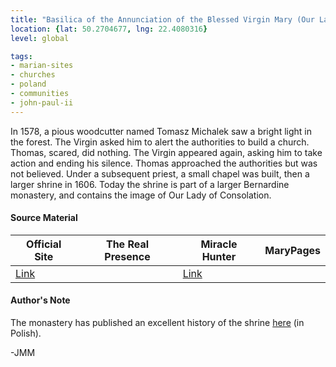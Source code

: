 ```yaml
---
title: "Basilica of the Annunciation of the Blessed Virgin Mary (Our Lady of Lezajsk, Lady of Consolation)"
location: {lat: 50.2704677, lng: 22.4080316}
level: global

tags:
- marian-sites
- churches
- poland
- communities
- john-paul-ii
---
```


In 1578, a pious woodcutter named Tomasz Michalek saw a bright light in the forest.  The Virgin asked him to alert the authorities to build a church.  Thomas, scared, did nothing.  The Virgin appeared again, asking him to take action and ending his silence.  Thomas approached the authorities but was not believed.  Under a subsequent priest, a small chapel was built, then a larger shrine in 1606.  Today the shrine is part of a larger Bernardine monastery, and contains the image of Our Lady of Consolation.

#### Source Material

| Official Site | The Real Presence | Miracle Hunter | MaryPages |
| --- | --- | --- | --- |
| [Link](https://lezajsk.bernardyni.pl/) | | [Link](https://www.miraclehunter.com/marian_apparitions/approved_apparitions/lejask/index.html) | |

#### Author's Note

The monastery has published an excellent history of the shrine [here](https://lezajsk.bernardyni.pl/historia/) (in Polish).

-JMM
